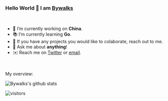 ### Hello World 👋 I am [Bywalks](https://github.com/Bywalks)

<div>
  
<br />
<p>

- 🔭 I’m currently working on **China**.
- 📚 I’m currently learning **Go**.
- 👯 If you have any projects you would like to colaborate, reach out to me.
- 💬 Ask me about **anything**!
- ✉️ Reach me on [Twitter](https://www.twitter.com/bywalkss/) or [email](mailto:bywalks@outlook.com).

</h4>
</div>

<br />

<div><p>My overview: </p></div>

![Bywalks's github stats](https://github-readme-stats.vercel.app/api?username=Bywalks&show_icons=true)
<br />

![visitors](https://visitor-badge.laobi.icu/badge?page_id=Bywlaks.Bywalks)
<br />
